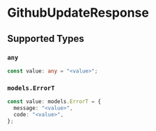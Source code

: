 # GithubUpdateResponse


## Supported Types

### `any`

```typescript
const value: any = "<value>";
```

### `models.ErrorT`

```typescript
const value: models.ErrorT = {
  message: "<value>",
  code: "<value>",
};
```

